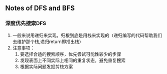 ## Notes of DFS and BFS
### 深度优先搜索DFS
1. 一般来说用递归来实现，归根到底是用栈来实现的（递归编写的代码帮助我们去维护那个栈,递归return即推出栈）
2. 注意事项：
   1. 要选择合适的搜索顺序，优先尝试可能性较少的步骤
   2. 发现表面上不同实际上相同的重复状态，避免重复搜索
   3. 根据实际问题发掘剪枝方案